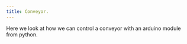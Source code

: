 ```yaml
---
title: Conveyor.
---
```


Here we look at how we can control a conveyor with an arduino module from python.